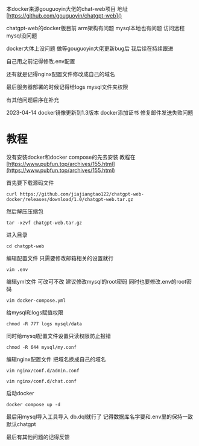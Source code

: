 本docker来源gouguoyin大佬的chat-web项目 地址 [https://github.com/gouguoyin/chatgpt-web]()

chatgpt-web的docker版目前 arm架构有问题  mysql本地也有问题 访问远程mysql没问题

docker大体上没问题 做等gouguoyin大佬更新bug后 我后续在持续跟进

自己用之前记得修改.env配置

还有就是记得nginx配置文件修改成自己的域名

最后服务器部署的时候记得给logs  mysql文件夹权限

有其他问题后序在补充

2023-04-14 docker镜像更新到1.3版本 docker添加证书 修复邮件发送失败问题



# 教程

没有安装docker和docker compose的先去安装  教程在 [https://www.pubfun.top/archives/155.html](https://www.pubfun.top/archives/155.html)

首先要下载源码文件

`curl https://github.com/jiajiangtao122/chatgpt-web-docker/releases/download/1.0/chatgpt-web.tar.gz`

然后解压压缩包

`tar -xzvf chatgpt-web.tar.gz`

进入目录

`cd chatgpt-web`

编辑配置文件 只需要修改邮箱相关的设置就行

`vim .env`

编辑yml文件 可改可不改 建议修改mysql的root密码  同时也要修改.env的root密码

`vim docker-compose.yml`

给mysql和logs赋值权限

`chmod -R 777 logs mysql/data`

同时给mysql配置文件设置只读权限防止报错

`chmod -R 644 mysql/my.conf`

编辑nginx配置文件 把域名换成自己的域名

`vim nginx/conf.d/admin.conf`

`vim nginx/conf.d/chat.conf`

启动docker

`docker compose up -d`

最后用mysql导入工具导入 db.dql就行了  记得数据库名字要和.env里的保持一致 默认chatgpt

最后有其他问题的记得反馈





